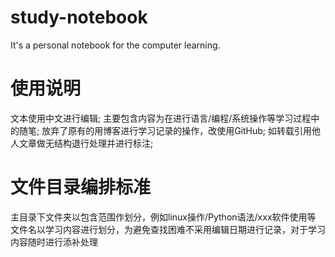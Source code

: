 # study-notebook
It's a personal notebook for the computer learning.

# 使用说明
文本使用中文进行编辑;
主要包含内容为在进行语言/编程/系统操作等学习过程中的随笔;
放弃了原有的用博客进行学习记录的操作，改使用GitHub;
如转载引用他人文章做无结构退行处理并进行标注;

# 文件目录编排标准
主目录下文件夹以包含范围作划分，例如linux操作/Python语法/xxx软件使用等
文件名以学习内容进行划分，为避免查找困难不采用编辑日期进行记录，对于学习内容随时进行添补处理
